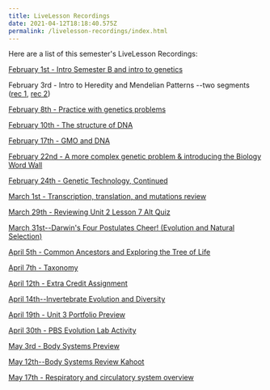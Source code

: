 ```yaml
---
title: LiveLesson Recordings
date: 2021-04-12T18:18:40.575Z
permalink: /livelesson-recordings/index.html
---
```

Here are a list of this semester's LiveLesson Recordings:

[February 1st - Intro Semester B and intro to genetics](https://www.connexus.com/external/livelesson/?url-path=pft69wm4la5i&domain=ww3.livelesson.com)

February 3rd - Intro to Heredity and Mendelian Patterns --two segments ([rec 1](https://www.connexus.com/external/livelesson/?url-path=p4z0z4h58jr9&domain=ww3.livelesson.com), [rec 2](https://www.connexus.com/external/livelesson/?url-path=p0uyu02u8tlj&domain=ww3.livelesson.com))

[February 8th - Practice with genetics problems](https://www.connexus.com/external/livelesson/?url-path=p7jhl3i018bc&domain=ww3.livelesson.com)

[February 10th - The structure of DNA](https://www.connexus.com/external/livelesson/?url-path=pmhfg53pxgbi&domain=ww3.livelesson.com)

[February 17th - GMO and DNA](https://www.connexus.com/external/livelesson/?url-path=pb1zch5fuqci&domain=ww3.livelesson.com)

[February 22nd - A more complex genetic problem & introducing the Biology Word Wall](https://www.connexus.com/external/livelesson/?url-path=pi1g2o2eet0k&domain=ww3.livelesson.com)

[February 24th - Genetic Technology, Continued](https://www.connexus.com/external/livelesson/?url-path=p5arxq7roe25&domain=ww3.livelesson.com)

[March 1st - Transcription, translation, and mutations review](https://www.connexus.com/external/livelesson/?url-path=p7ir17z84lfz&domain=ww3.livelesson.com)

[March 29th - Reviewing Unit 2 Lesson 7 Alt Quiz](https://www.connexus.com/external/livelesson/?url-path=pyo45c6rkms5&domain=ww3.livelesson.com)

[March 31st--Darwin's Four Postulates Cheer! (Evolution and Natural Selection)](https://www.connexus.com/external/livelesson/?url-path=plghip3crm03&domain=ww3.livelesson.com)

[April 5th - Common Ancestors and Exploring the Tree of Life](https://www.connexus.com/external/livelesson/?url-path=p02om1r96egb&domain=ww3.livelesson.com)

[April 7th - Taxonomy](https://www.connexus.com/external/livelesson/?url-path=p54h0w8pmp6n&domain=ww3.livelesson.com)

[April 12th - Extra Credit Assignment](https://www.connexus.com/external/livelesson/?url-path=pw4qghhywxn3&domain=ww3.livelesson.com)

[April 14th--Invertebrate Evolution and Diversity](https://www.connexus.com/external/livelesson/?url-path=psa4e5kg0njk&domain=ww3.livelesson.com)

[April 19th - Unit 3 Portfolio Preview](https://www.connexus.com/external/livelesson/?url-path=pr9yxxuhzslj&domain=ww3.livelesson.com)

[April 30th - PBS Evolution Lab Activity](https://www.connexus.com/external/livelesson/?url-path=pn5rul4qx4us&domain=ww3.livelesson.com)

[May 3rd - Body Systems Preview](https://www.connexus.com/external/livelesson/?url-path=pc2umrlg9axk&domain=ww3.livelesson.com)

[May 12th--Body Systems Review Kahoot](https://www.connexus.com/external/livelesson/?url-path=rpmuzkncd7mck&domain=ww3.livelesson.com)

[May 17th - Respiratory and circulatory system overview](https://www.connexus.com/external/livelesson/?url-path=p43a6zmrjh20&domain=ww3.livelesson.com)